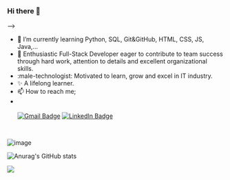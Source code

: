 ### Hi there 👋

<!--
**brkdkmn/brkdkmn** is a ✨ _special_ ✨ repository because its `README.md` (this file) appears on your GitHub profile.

Here are some ideas to get you started:

- 🔭 I’m currently working on ...
- 🌱 I’m currently learning ...
- 👯 I’m looking to collaborate on ...
- 🤔 I’m looking for help with ...
- 💬 Ask me about ...
- 📫 How to reach me: ...
- 😄 Pronouns: ...
- ⚡ Fun fact: ...
-->
-->
- :seedling: I’m currently learning Python, SQL, Git&GitHub, HTML, CSS, JS, Java,...
- :dancers: Enthusiastic Full-Stack Developer eager to contribute to team success through hard work, attention to details and excellent organizational skills.
- :male-technologist: Motivated to learn, grow and excel in IT industry.
- :sparkles: A lifelong learner.
- :mailbox: How to reach me;
- <br><br>
[![Gmail Badge](https://img.shields.io/badge/Gmail-D14836?style=for-the-badge&logo=gmail&logoColor=white)](https://mail.google.com/mail/u/0/?hl=tr&tf=cm&fs=1&to=bydkmnn@gmail.com)
[![LinkedIn Badge](https://img.shields.io/badge/LinkedIn-0077B5?style=for-the-badge&logo=linkedin&logoColor=white)](https://www.linkedin.com/in/burak-dikmen/)
<br>

![image](https://user-images.githubusercontent.com/81514530/125501140-6dcff449-c680-4e5b-9f8c-25da1d91a28d.png)<br>

![Anurag's GitHub stats](https://github-readme-stats.vercel.app/api?username=brkdkmn&show_icons=true&theme=onedark)<br>

![](https://komarev.com/ghpvc/?username=brkdkmn)<br>
